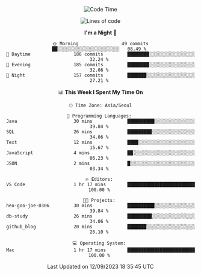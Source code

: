 <div align=center>
 
<!--START_SECTION:waka-->
![Code Time](http://img.shields.io/badge/Code%20Time-274%20hrs%2013%20mins-blue)

![Lines of code](https://img.shields.io/badge/From%20Hello%20World%20I%27ve%20Written-3.1%20million%20lines%20of%20code-blue)

**I'm a Night 🦉** 

```text
🌞 Morning                49 commits          ██░░░░░░░░░░░░░░░░░░░░░░░   08.49 % 
🌆 Daytime                186 commits         ████████░░░░░░░░░░░░░░░░░   32.24 % 
🌃 Evening                185 commits         ████████░░░░░░░░░░░░░░░░░   32.06 % 
🌙 Night                  157 commits         ███████░░░░░░░░░░░░░░░░░░   27.21 % 
```


📊 **This Week I Spent My Time On** 

```text
🕑︎ Time Zone: Asia/Seoul

💬 Programming Languages: 
Java                     30 mins             ██████████░░░░░░░░░░░░░░░   39.84 % 
SQL                      26 mins             █████████░░░░░░░░░░░░░░░░   34.06 % 
Text                     12 mins             ████░░░░░░░░░░░░░░░░░░░░░   15.67 % 
JavaScript               4 mins              ██░░░░░░░░░░░░░░░░░░░░░░░   06.23 % 
JSON                     2 mins              █░░░░░░░░░░░░░░░░░░░░░░░░   03.34 % 

🔥 Editors: 
VS Code                  1 hr 17 mins        █████████████████████████   100.00 % 

🐱‍💻 Projects: 
heo-goo-joe-0306         30 mins             ██████████░░░░░░░░░░░░░░░   39.84 % 
db-study                 26 mins             █████████░░░░░░░░░░░░░░░░   34.06 % 
github_blog              20 mins             ███████░░░░░░░░░░░░░░░░░░   26.10 % 

💻 Operating System: 
Mac                      1 hr 17 mins        █████████████████████████   100.00 % 
```


 Last Updated on 12/09/2023 18:35:45 UTC
<!--END_SECTION:waka-->
 </div>
